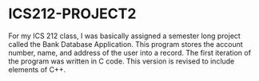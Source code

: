 # ICS212-PROJECT2

For my ICS 212 class, I was basically assigned a semester long project called the Bank Database Application. This program stores the account number, name, and address of the user into a record. The first iteration of the program was written in C code. This version is revised to include elements of C++. 
